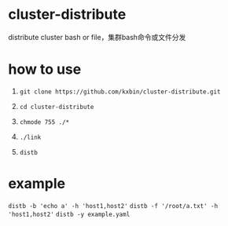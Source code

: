 # cluster-distribute
distribute cluster bash or file，集群bash命令或文件分发

# how to use
1. ``git clone https://github.com/kxbin/cluster-distribute.git``


2. ``cd cluster-distribute``


3. ``chmode 755 ./*``


4. ``./link``


5. ``distb``


# example
``distb -b 'echo a' -h 'host1,host2'``
``distb -f '/root/a.txt' -h 'host1,host2'``
``distb -y example.yaml``
